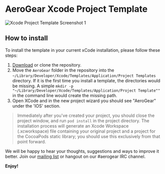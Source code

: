 AeroGear Xcode Project Template
====================================

![Xcode Project Template Screenshot 1](https://raw.github.com/cvasilak/aerogear-ios-xcode-template/screenshots/wizard.png)

## How to install

To install the template in your current xCode installation, please follow these steps:

1. [Download](https://github.com/cvasilak/aerogear-ios-xcode-template/zipball/master) or clone the repository.
2. Move the `AeroGear` folder in the repository into the `~/Library/Developer/Xcode/Templates/Application/Project Templates` directory.  If it is the first time you install a template, the directories would be missing. A simple `mkdir -p "~/Library/Developer/Xcode/Templates/Application/Project Template""` in the command line would create the missing path.
3. Open XCode and in the new project wizard you should see "AeroGear" under the 'IOS' section.

 >Immediately after you've created your project, you should close the project window, and run `pod install` in the project directory. The installation process will generate an Xcode Workspace (.xcworkspace) file containing your original project and a project for the CocoaPods static library; you should use this exclusively from that point forward.
 
We will be happy to hear your thoughts, suggestions and ways to improve it better. Join our [mailing list](http://aerogear.org/community/) or hangout on our #aerogear IRC channel.

__Enjoy!__